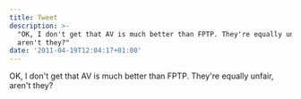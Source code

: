 ```yaml
---
title: Tweet
description: >-
  "OK, I don't get that AV is much better than FPTP. They're equally unfair,
  aren't they?"
date: '2011-04-19T12:04:17+01:00'
---
```

OK, I don't get that AV is much better than FPTP. They're equally unfair, aren't they?
